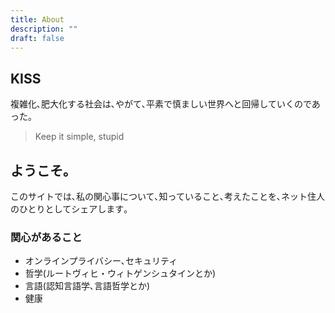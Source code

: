 ```yaml
---
title: About
description: ""
draft: false
---
```

## KISS

複雑化､肥大化する社会は､やがて､平素で慎ましい世界へと回帰していくのであった｡

> Keep it simple, stupid

## ようこそ｡

このサイトでは､私の関心事について､知っていること､考えたことを､ネット住人のひとりとしてシェアします｡


### 関心があること

- オンラインプライバシー､セキュリティ
- 哲学(ルートヴィヒ・ウィトゲンシュタインとか)
- 言語(認知言語学､言語哲学とか)
- 健康
